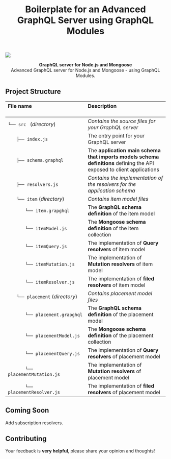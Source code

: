 <h1 align="center"><strong>Boilerplate for an Advanced GraphQL Server using GraphQL Modules</strong></h1>

<br />

![](https://upload.wikimedia.org/wikipedia/commons/1/17/GraphQL_Logo.svg)

<div align="center"><strong>GraphQL server for Node.js and Mongoose</strong></div>
<div align="center">Advanced GraphQL server for Node.js and Mongoose - using GraphQL Modules.</div>

## Project Structure


| File name 　　　　　　　　　　　　　　| Description 　　　　　　　　<br><br>|
| :--  | :--         |
| `└── src ` (_directory_) | _Contains the source files for your GraphQL server_ |
| `　　├── index.js` | The entry point for your GraphQL server |
| `　　├── schema.graphql` | The **application main schema that imports models schema definitions** defining the API exposed to client applications  |
| `　　├── resolvers.js` | _Contains the implementation of the resolvers for the application schema_ |
| `　　└── item` (_directory_) | _Contains item model files_ |
| `　　　　└── item.grapghql` | The **GraphQL schema definition** of the item model  |
| `　　　　└── itemModel.js` | The **Mongoose schema definition** of the item collection  |
| `　　　　└── itemQuery.js` | The implementation of **Query resolvers** of item model  |
| `　　　　└── itemMutation.js` | The implementation of **Mutation resolvers** of item model  |
| `　　　　└── itemResolver.js` | The implementation of **filed resolvers** of item model  |
| `　　└── placement` (_directory_)  | _Contains placement model files_ |
| `　　　　└── placement.grapghql`    | The **GraphQL schema definition** of the placement model  |
| `　　　　└── placementModel.js`     | The **Mongoose schema definition** of the placement collection  |
| `　　　　└── placementQuery.js`     | The implementation of **Query resolvers** of placement model  |
| `　　　　└── placementMutation.js`  | The implementation of **Mutation resolvers** of placement model  |
| `　　　　└── placementResolver.js`  | The implementation of **filed resolvers** of placement model  |

## Coming Soon

Add subscription resolvers.

## Contributing

Your feedback is **very helpful**, please share your opinion and thoughts!
